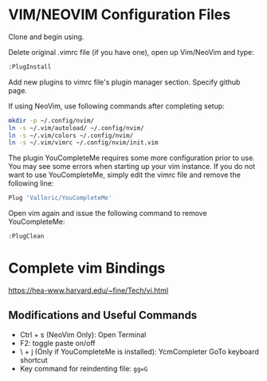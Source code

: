 # VIM/NEOVIM Configuration Files

Clone and begin using.

Delete original .vimrc file (if you have one), open up Vim/NeoVim and type:
```bash
:PlugInstall
```
Add new plugins to vimrc file's plugin manager section. Specify github page.

If using NeoVim, use following commands after completing setup:
```bash
mkdir -p ~/.config/nvim/
ln -s ~/.vim/autoload/ ~/.config/nvim/
ln -s ~/.vim/colors ~/.config/nvim/
ln -s ~/.vim/vimrc ~/.config/nvim/init.vim
```
The plugin YouCompleteMe requires some more configuration prior to use. You may see some errors when starting up your vim instance. If you do not want to use YouCompleteMe, simply edit the vimrc file and remove the following line:
```bash
Plug 'Valloric/YouCompleteMe'
```
Open vim again and issue the following command to remove YouCompleteMe:
```bash
:PlugClean
```
# Complete vim Bindings
https://hea-www.harvard.edu/~fine/Tech/vi.html
## Modifications and Useful Commands
* Ctrl + s (NeoVim Only): Open Terminal
* F2: toggle paste on/off
* \ + j (Only if YouCompleteMe is installed): YcmCompleter GoTo keyboard shortcut
* Key command for reindenting file:
                                        ```
                                        gg=G
                                        ```

